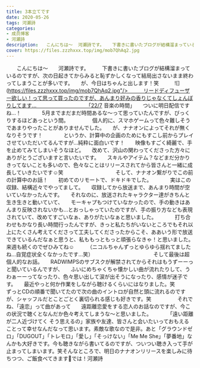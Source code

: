 ```yaml
---
title: 3本立てです
date: 2020-05-26
tags: 河瀬詩
categories: 
- 成员博客
- 河瀬詩
description:   こんにちは〜  河瀬詩です。   下書きに書いたブログが結構溜まっているのですが、次の日起きてからみると恥ずかしくなって結局出さないまま終わってしまうことが多いです。  が、今日はちゃんと出し...
cover: https://files.zzzhxxx.top/img/mob7QhAq2.jpg 
---
```


　　こんにちは〜　　河瀬詩です。　　　下書きに書いたブログが結構溜まっているのですが、次の日起きてからみると恥ずかしくなって結局出さないまま終わってしまうことが多いです。　　が、今日はちゃんと出します！笑　　　![](https://files.zzzhxxx.top/img/mob7QhAq2.jpg"/>　　　リードディフューザー欲しい！って思って買ったのですが、あんまり好みの香りじゃなくてしょんぼりしてます…　　　　　　　　　　「22/7 音楽の時間」　　ついに明日配信ですね…！　　　　5月までまだまだ時間あるな〜って思っていたんですが、びっくりするほどあっという間。　　　　　個人的に、スマホゲームって色々難しそうであまりやったことがありませんでした。　　が、ナナオンによってそれが無くなりそうです！　　　　というか、計算中の企画のためにもすこし前からプレイさせていただいてるんですが…純粋に面白いです！　　映像もすごく綺麗で、手を止めてみてしまいそうなほど。　　改めて、沢山の関わってくださった方々にありがとうございますと言いたいです。　　スキルやアイテム？などまだ分かりきってないことも多いので、色々なことはリリースされてから皆さんと一緒に成長していきたいです☺︎笑　　　　　　　　　　そして、ナナオン繋がりでこの前の計算中のお話！　　初めてのリモートで、ドキドキでした。　　　　実はこの収録、結構近々でやってまして。　　収録してから放送まで、あんまり時間が空いていなかったんです。　　それなのに、放送されたキャラクター達がきちんと生き生きと動いていて、　　モーキャプもつけていなかったので、手の動きはあんまり反映されないかも…とおっしゃっていたのですが、手の振り方なども表現されていて、改めてすごいなぁ、ありがたいなぁと思いました。　　　　打ち合わせもかなり長い時間行ったんですが、きっと私たちがいないところでもそれ以上にたくさん考えてくださって工夫してくださったからこそ、ああいう形で放送できているんだなぁと思うと、私ももっともっと頑張らなきゃ！と思いました。　　　来週も続くのでぜひみてね☺️　　　（ニコルちゃんずっとゆらゆら揺れてましたね…自覚症状全くなかったです…笑）　　　　　　　　　　　　そして最後は超個人的なお話。　　RADWIMPSのサブスクが解禁されてからそれはもうずーーっと聞いているんですが、　　ふいにめちゃくちゃ懐かしい曲が流れたりして、うわぁーーってなったり、色々思い出して涙が出そうになったり、感情が迷子です。　　最近やっと何か作業をしながら聴けるくらいにはなりました。笑　　　ずっとCDの順番で聞いてたので次の曲のイントロが自然と頭に流れるのですが、シャッフルだとことごとく裏切られる感じも好きです。笑　　　　　それでね、「遠恋」って曲があって　　遠距離恋愛をする恋人のお話なのですが、今この状況で聴くとなんだか色々考えてしまうな〜と思いました。　　　　「遠い距離が二人近づけてく そう思えるの」家族や友達、皆さんと会いたいっておもえることって幸せなんだなって思います。素敵な歌なので是非。あと「グラウンドゼロ」「DUGOUT」「トレモロ」「愛し」「そっけない」「Me Me She」「夢番地」なんかも大好きです。今も聴きながら書いてるのですが、ついつい聴き入って手が止まってしまいます。笑そんなところで、明日のナナオンリリースを楽しみに待ちつつ、ご飯食べてきます🍚では！河瀬詩　　　　　　　　


